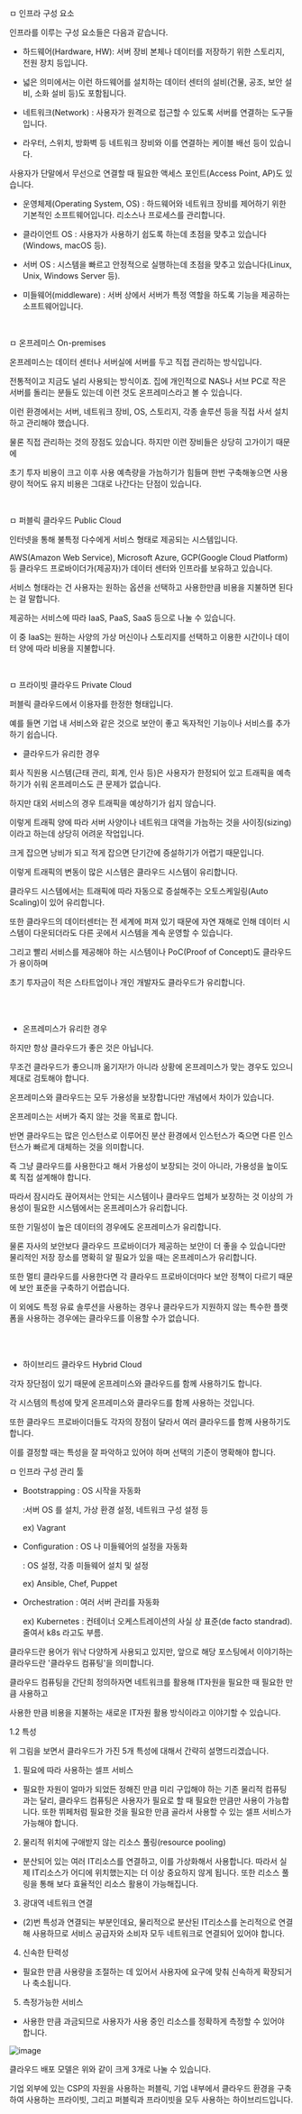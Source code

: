 

ㅁ 인프라 구성 요소

인프라를 이루는 구성 요소들은 다음과 같습니다.

- 하드웨어(Hardware, HW): 서버 장비 본체나 데이터를 저장하기 위한 스토리지, 전원 장치 등입니다.

-  넓은 의미에서는 이런 하드웨어를 설치하는 데이터 센터의 설비(건물, 공조, 보안 설비, 소화 설비 등)도 포함됩니다.
  
- 네트워크(Network) : 사용자가 원격으로 접근할 수 있도록 서버를 연결하는 도구들입니다. 
  
- 라우터, 스위치, 방화벽 등 네트워크 장비와 이를 연결하는 케이블 배선 등이 있습니다. 

 사용자가 단말에서 무선으로 연결할 때 필요한 액세스 포인트(Access Point, AP)도 있습니다.

- 운영체제(Operating System, OS) : 하드웨어와 네트워크 장비를 제어하기 위한 기본적인 소프트웨어입니다.  리소스나 프로세스를 관리합니다.

- 클라이언트 OS : 사용자가 사용하기 쉽도록 하는데 초점을 맞추고 있습니다(Windows, macOS 등).

- 서버 OS : 시스템을 빠르고 안정적으로 실행하는데 초점을 맞추고 있습니다(Linux, Unix, Windows Server 등).

- 미들웨어(middleware) : 서버 상에서 서버가 특정 역할을 하도록 기능을 제공하는 소프트웨어입니다.


<br>

ㅁ 온프레미스 On-premises

온프레미스는 데이터 센터나 서버실에 서버를 두고 직접 관리하는 방식입니다.

전통적이고 지금도 널리 사용되는 방식이죠. 집에 개인적으로 NAS나 서브 PC로 작은 서버를 돌리는 분들도 있는데 이런 것도 온프레미스라고 볼 수 있습니다.

이런 환경에서는 서버, 네트워크 장비, OS, 스토리지, 각종 솔루션 등을 직접 사서 설치하고 관리해야 했습니다. 

물론 직접 관리하는 것의 장점도 있습니다. 하지만 이런 장비들은 상당히 고가이기 때문에 

초기 투자 비용이 크고 이후 사용 예측량을 가늠하기가 힘들며 한번 구축해놓으면 사용량이 적어도 유지 비용은 그대로 나간다는 단점이 있습니다.

<br>

ㅁ 퍼블릭 클라우드 Public Cloud

인터넷을 통해 불특정 다수에게 서비스 형태로 제공되는 시스템입니다.

AWS(Amazon Web Service), Microsoft Azure, GCP(Google Cloud Platform) 등 클라우드 프로바이더가(제공자)가 데이터 센터와 인프라를 보유하고 있습니다.

서비스 형태라는 건 사용자는 원하는 옵션을 선택하고 사용한만큼 비용을 지불하면 된다는 걸 말합니다. 

제공하는 서비스에 따라 IaaS, PaaS, SaaS 등으로 나눌 수 있습니다. 

이 중 IaaS는 원하는 사양의 가상 머신이나 스토리지를 선택하고 이용한 시간이나 데이터 양에 따라 비용을 지불합니다.

<br>

ㅁ 프라이빗 클라우드 Private Cloud

퍼블릭 클라우드에서 이용자를 한정한 형태입니다.

예를 들면 기업 내 서비스와 같은 것으로 보안이 좋고 독자적인 기능이나 서비스를 추가하기 쉽습니다.




- 클라우드가 유리한 경우
  
회사 직원용 시스템(근태 관리, 회계, 인사 등)은 사용자가 한정되어 있고 트래픽을 예측하기가 쉬워 온프레미스도 큰 문제가 없습니다.

하지만 대외 서비스의 경우 트래픽을 예상하기가 쉽지 않습니다.

이렇게 트래픽 양에 따라 서버 사양이나 네트워크 대역을 가늠하는 것을 사이징(sizing)이라고 하는데 상당히 어려운 작업입니다.

크게 잡으면 낭비가 되고 적게 잡으면 단기간에 증설하기가 어렵기 때문입니다.

이렇게 트래픽의 변동이 많은 시스템은 클라우드 시스템이 유리합니다. 

클라우드 시스템에서는 트래픽에 따라 자동으로 증설해주는 오토스케일링(Auto Scaling)이 있어 유리합니다.

또한 클라우드의 데이터센터는 전 세계에 퍼져 있기 때문에 자연 재해로 인해 데이터 시스템이 다운되더라도 다른 곳에서 시스템을 계속 운영할 수 있습니다. 

그리고 빨리 서비스를 제공해야 하는 시스템이나 PoC(Proof of Concept)도 클라우드가 용이하며 

초기 투자금이 적은 스타트업이나 개인 개발자도 클라우드가 유리합니다.


<br>
<br>

- 온프레미스가 유리한 경우

하지만 항상 클라우드가 좋은 것은 아닙니다.

무조건 클라우드가 좋으니까 옮기자!가 아니라 상황에 온프레미스가 맞는 경우도 있으니 제대로 검토해야 합니다.

온프레미스와 클라우드는 모두 가용성을 보장합니다만 개념에서 차이가 있습니다.

온프레미스는 서버가 죽지 않는 것을 목표로 합니다.

반면 클라우드는 많은 인스턴스로 이루어진 분산 환경에서 인스턴스가 죽으면 다른 인스턴스가 빠르게 대체하는 것을 의미합니다.

즉 그냥 클라우드를 사용한다고 해서 가용성이 보장되는 것이 아니라, 가용성을 높이도록 직접 설계해야 합니다.

따라서 잠시라도 끊어져서는 안되는 시스템이나 클라우드 업체가 보장하는 것 이상의 가용성이 필요한 시스템에서는 온프레미스가 유리합니다.

또한 기밀성이 높은 데이터의 경우에도 온프레미스가 유리합니다.

물론 자사의 보안보다 클라우드 프로바이더가 제공하는 보안이 더 좋을 수 있습니다만 물리적인 저장 장소를 명확히 알 필요가 있을 때는 온프레미스가 유리합니다. 

또한 멀티 클라우드를 사용한다면 각 클라우드 프로바이더마다 보안 정책이 다르기 때문에 보안 표준을 구축하기 어렵습니다.

이 외에도 특정 유료 솔루션을 사용하는 경우나 클라우드가 지원하지 않는 특수한 플랫폼을 사용하는 경우에는 클라우드를 이용할 수가 없습니다.


<br>
<br>


- 하이브리드 클라우드 Hybrid Cloud

각자 장단점이 있기 때문에 온프레미스와 클라우드를 함께 사용하기도 합니다. 

각 시스템의 특성에 맞게 온프레미스와 클라우드를 함께 사용하는 것입니다.

또한 클라우드 프로바이더들도 각자의 장점이 달라서 여러 클라우드를 함께 사용하기도 합니다.

이를 결정할 때는 특성을 잘 파악하고 있어야 하며 선택의 기준이 명확해야 합니다.




ㅁ 인프라 구성 관리 툴

- Bootstrapping : OS 시작을 자동화

    :서버 OS 를 설치, 가상 환경 설정, 네트워크 구성 설정 등
    
    ex) Vagrant

- Configuration : OS 나 미들웨어의 설정을 자동화
    
    : OS 설정, 각종 미들웨어 설치 및 설정

    ex) Ansible, Chef, Puppet

- Orchestration : 여러 서버 관리를 자동화

    ex) Kubernetes : 컨테이너 오케스트레이션의 사실 상 표준(de facto standrad). 줄여서 k8s 라고도 부름.




클라우드란 용어가 워낙 다양하게 사용되고 있지만, 앞으로 해당 포스팅에서 이야기하는 클라우드란 '클라우드 컴퓨팅'을 의미합니다.

클라우드 컴퓨팅을 간단희 정의하자면 네트워크를 활용해 IT자원을 필요한 때 필요한 만큼 사용하고

사용한 만큼 비용을 지불하는 새로운 IT자원 활용 방식이라고 이야기할 수 있습니다.

1.2 특성

위 그림을 보면서 클라우드가 가진 5개 특성에 대해서 간략히 설명드리겠습니다.

 1) 필요에 따라 사용하는 셀프 서비스
 
 - 필요한 자원이 얼마가 되었든 정해진 만큼 미리 구입해야 하는 기존 물리적 컴퓨팅과는 달리, 클라우드 컴퓨팅은 사용자가 필요로 할 때 필요한 만큼만 사용이 가능합니다. 또한 뷔페처럼 필요한 것을 필요한 만큼 골라서 사용할 수 있는 셀프 서비스가 가능해야 합니다.

 2) 물리적 위치에 구애받지 않는 리소스 풀링(resource pooling)
 
 - 분산되어 있는 여러 IT리소스를 연결하고, 이를 가상화해서 사용합니다. 따라서 실제 IT리소스가 어디에 위치했는지는 더 이상 중요하지 않게 됩니다. 또한 리소스 풀링을 통해 보다 효율적인 리소스 활용이 가능해집니다.

 3) 광대역 네트워크 연결
 
 - (2)번 특성과 연결되는 부분인데요, 물리적으로 분산된 IT리소스를 논리적으로 연결해 사용하므로 서비스 공급자와 소비자 모두 네트워크로 연결되어 있어야 합니다.

4) 신속한 탄력성
 
 - 필요한 만큼 사용량을 조절하는 데 있어서 사용자에 요구에 맞춰 신속하게 확장되거나 축소됩니다.

5) 측정가능한 서비스
 
 - 사용한 만큼 과금되므로 사용자가 사용 중인 리소스를 정확하게 측정할 수 있어야 합니다.

![image](https://user-images.githubusercontent.com/62640332/150370537-d3e1aede-d56c-4474-9966-bf6bcf811ea4.png)


클라우드 배포 모델은 위와 같이 크게 3개로 나눌 수 있습니다.

기업 외부에 있는 CSP의 자원을 사용하는 퍼블릭, 기업 내부에서 클라우드 환경을 구축하여 사용하는 프라이빗, 그리고 퍼블릭과 프라이빗을 모두 사용하는 하이브리드입니다.